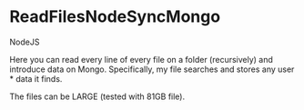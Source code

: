 # ReadFilesNodeSyncMongo
NodeJS

Here you can read every line of every file on a folder (recursively) and introduce data on Mongo.
Specifically, my file searches and stores any user * data it finds.

The files can be LARGE (tested with 81GB file).
